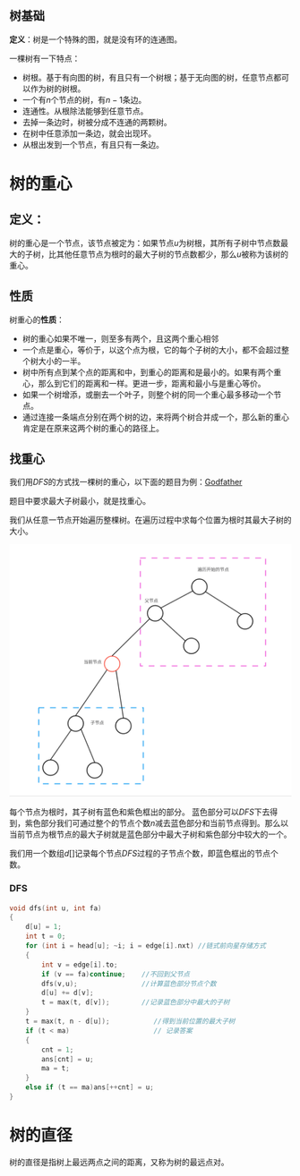 ## 树基础
**定义**：树是一个特殊的图，就是没有环的连通图。

一棵树有一下特点：
- 树根。基于有向图的树，有且只有一个树根；基于无向图的树，任意节点都可以作为树的树根。
- 一个有$n$个节点的树，有$n-1$条边。
- 连通性。从根除法能够到任意节点。
- 去掉一条边时，树被分成不连通的两颗树。
- 在树中任意添加一条边，就会出现环。
- 从根出发到一个节点，有且只有一条边。

# 树的重心


## 定义：
树的重心是一个节点，该节点被定为：如果节点$u$为树根，其所有子树中节点数最大的子树，比其他任意节点为根时的最大子树的节点数都少，那么$u$被称为该树的重心。

## 性质
树重心的**性质**：
- 树的重心如果不唯一，则至多有两个，且这两个重心相邻
- 一个点是重心，等价于，以这个点为根，它的每个子树的大小，都不会超过整个树大小的一半。
- 树中所有点到某个点的距离和中，到重心的距离和是最小的。如果有两个重心，那么到它们的距离和一样。更进一步，距离和最小与是重心等价。
- 如果一个树增添，或删去一个叶子，则整个树的同一个重心最多移动一个节点。
- 通过连接一条端点分别在两个树的边，来将两个树合并成一个，那么新的重心肯定是在原来这两个树的重心的路径上。

## 找重心

我们用$DFS$的方式找一棵树的重心，以下面的题目为例：[Godfather](http://poj.org/problem?id=3107)

题目中要求最大子树最小，就是找重心。

我们从任意一节点开始遍历整棵树。在遍历过程中求每个位置为根时其最大子树的大小。


<div align="center"><img src="img/01.png"width="750"></div>

每个节点为根时，其子树有蓝色和紫色框出的部分。
蓝色部分可以$DFS$下去得到，紫色部分我们可通过整个的节点个数$n$减去蓝色部分和当前节点得到。那么以当前节点为根节点的最大子树就是蓝色部分中最大子树和紫色部分中较大的一个。

我们用一个数组$d[]$记录每个节点$DFS$过程的子节点个数，即蓝色框出的节点个数。
### DFS
```cpp
void dfs(int u, int fa)
{
	d[u] = 1;
	int t = 0;
	for (int i = head[u]; ~i; i = edge[i].nxt) //链式前向星存储方式
	{
		int v = edge[i].to;
		if (v == fa)continue;    //不回到父节点
		dfs(v,u);                //计算蓝色部分节点个数
		d[u] += d[v];   
		t = max(t, d[v]);        //记录蓝色部分中最大的子树
	}
	t = max(t, n - d[u]);           //得到当前位置的最大子树
	if (t < ma)                     // 记录答案
	{
		cnt = 1;
		ans[cnt] = u;
		ma = t;
	}
	else if (t == ma)ans[++cnt] = u;
}
```

# 树的直径

树的直径是指树上最远两点之间的距离，又称为树的最远点对。


